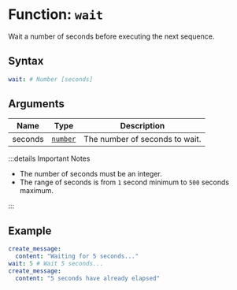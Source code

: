 # Function: `wait`

Wait a number of seconds before executing the next sequence.

## Syntax

```yml
wait: # Number [seconds]
```

## Arguments

| Name    | Type               | Description                    |
| ------- | ------------------ | ------------------------------ |
| seconds | [`number`][Number] | The number of seconds to wait. |

:::details Important Notes

- The number of seconds must be an integer.
- The range of seconds is from `1` second minimum to `500` seconds maximum.

:::

## Example

```yml
create_message:
  content: "Waiting for 5 seconds..."
wait: 5 # Wait 5 seconds...
create_message:
  content: "5 seconds have already elapsed"
```

[Number]: /learning/data-types#numbers-number
